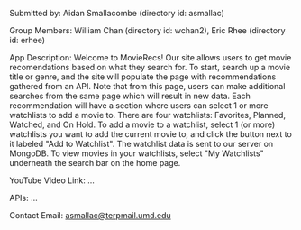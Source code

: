 Submitted by: Aidan Smallacombe (directory id: asmallac)

Group Members: William Chan (directory id: wchan2), Eric Rhee (directory id: erhee)

App Description: 
Welcome to MovieRecs! Our site allows users to get movie recomendations based on what they search for. To start, search up a movie title or genre, and the site will populate the page with recommendations gathered from an API. Note that from this page, users can make additional searches from the same page which will result in new data. Each recommendation will have a section where users can select 1 or more watchlists to add a movie to. There are four watchlists: Favorites, Planned, Watched, and On Hold. To add a movie to a watchlist, select 1 (or more) watchlists you want to add the current movie to, and click the button next to it labeled "Add to Watchlist". The watchlist data is sent to our server on MongoDB. To view movies in your watchlists, select "My Watchlists" underneath the search bar on the home page.

YouTube Video Link: ...

APIs: ...

Contact Email: asmallac@terpmail.umd.edu

